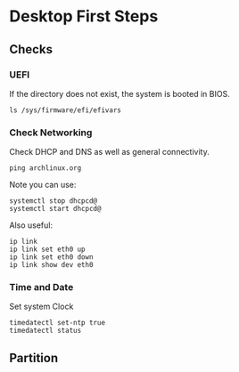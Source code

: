 # Desktop First Steps

## Checks

### UEFI
If the directory does not exist, the system is booted in BIOS.
```
ls /sys/firmware/efi/efivars
```

### Check Networking
Check DHCP and DNS as well as general connectivity.
```
ping archlinux.org
```

Note you can use:
```
systemctl stop dhcpcd@
systemctl start dhcpcd@
```

Also useful:
```
ip link
ip link set eth0 up
ip link set eth0 down
ip link show dev eth0
```

### Time and Date
Set system Clock
```
timedatectl set-ntp true
timedatectl status
```

## Partition
